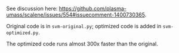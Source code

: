 See discussion here:
https://github.com/plasma-umass/scalene/issues/554#issuecomment-1400730365.

Original code is in `svm-original.py`; optimized code is added in `svm-optimized.py`.

The optimized code runs almost 300x faster than the original.
